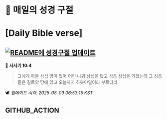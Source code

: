 # 🙏 매일의 성경 구절
# [Daily Bible verse]
## [![README에 성경구절 업데이트](https://github.com/DONGSUKA/first_test/actions/workflows/update-readme-bible.yml/badge.svg)](https://github.com/DONGSUKA/first_test/actions/workflows/update-readme-bible.yml)
<!-- START_BIBLE_VERSE -->
📖 **사사기 10:4**
> 그에게 아들 삼십 명이 있어 어린 나귀 삼십을 탔고 성읍 삼십을 가졌는데 그 성읍들은 길르앗 땅에 있고 오늘까지 하봇야일이라 부르더라

🕊️ _업데이트 시각: 2025-08-09 06:53:15 KST_
  <!-- END_BIBLE_VERSE -->
## GITHUB_ACTION
